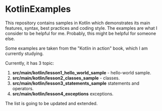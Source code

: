 # KotlinExamples

This repository contains samples in Kotlin which demonstrates its main features, syntax, best practices and coding style.
The examples are what I consider to be helpful for me. Probably, this might be helpful for someone else.

Some examples are taken from the "Kotlin in action" book, which I am currently studying. 

Currently, it has 3 topic:

1. **src/main/kotlin/lesson1_hello_world_sample** - hello-world sample.
2. **src/main/kotlin/lesson2_classes_sample** - classes.
3. **src/main/kotlin/lesson3_statements_sample** statements and operators.
4. **src/main/kotlin/lesson4_exceptions** exceptions.

The list is going to be updated and extended.  
